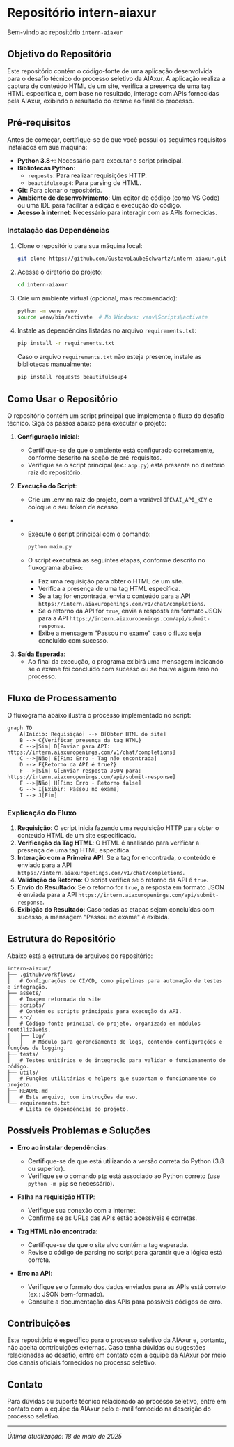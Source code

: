 # Repositório intern-aiaxur

Bem-vindo ao repositório `intern-aiaxur`

## Objetivo do Repositório

Este repositório contém o código-fonte de uma aplicação desenvolvida para o desafio técnico do processo seletivo da AIAxur. A aplicação realiza a captura de conteúdo HTML de um site, verifica a presença de uma tag HTML específica e, com base no resultado, interage com APIs fornecidas pela AIAxur, exibindo o resultado do exame ao final do processo.

## Pré-requisitos

Antes de começar, certifique-se de que você possui os seguintes requisitos instalados em sua máquina:

- **Python 3.8+**: Necessário para executar o script principal.
- **Bibliotecas Python**:
  - `requests`: Para realizar requisições HTTP.
  - `beautifulsoup4`: Para parsing de HTML.
- **Git**: Para clonar o repositório.
- **Ambiente de desenvolvimento**: Um editor de código (como VS Code) ou uma IDE para facilitar a edição e execução do código.
- **Acesso à internet**: Necessário para interagir com as APIs fornecidas.

### Instalação das Dependências

1. Clone o repositório para sua máquina local:

   ```bash
   git clone https://github.com/GustavoLaubeSchwartz/intern-aiaxur.git
   ```

2. Acesse o diretório do projeto:

   ```bash
   cd intern-aiaxur
   ```

3. Crie um ambiente virtual (opcional, mas recomendado):

   ```bash
   python -m venv venv
   source venv/bin/activate  # No Windows: venv\Scripts\activate
   ```

4. Instale as dependências listadas no arquivo `requirements.txt`:

   ```bash
   pip install -r requirements.txt
   ```

   Caso o arquivo `requirements.txt` não esteja presente, instale as bibliotecas manualmente:

   ```bash
   pip install requests beautifulsoup4
   ```

## Como Usar o Repositório

O repositório contém um script principal que implementa o fluxo do desafio técnico. Siga os passos abaixo para executar o projeto:

1. **Configuração Inicial**:
   - Certifique-se de que o ambiente está configurado corretamente, conforme descrito na seção de pré-requisitos.
   - Verifique se o script principal (ex.: `app.py`) está presente no diretório raiz do repositório.

2. **Execução do Script**:
   - Crie um .env na raiz do projeto, com a variável `OPENAI_API_KEY` e coloque o seu token de acesso
 - 
   - Execute o script principal com o comando:

     ```bash
     python main.py
     ```

   - O script executará as seguintes etapas, conforme descrito no fluxograma abaixo:
     - Faz uma requisição para obter o HTML de um site.
     - Verifica a presença de uma tag HTML específica.
     - Se a tag for encontrada, envia o conteúdo para a API `https://intern.aiaxuropenings.com/v1/chat/completions`.
     - Se o retorno da API for `true`, envia a resposta em formato JSON para a API `https://intern.aiaxuropenings.com/api/submit-response`.
     - Exibe a mensagem "Passou no exame" caso o fluxo seja concluído com sucesso.

3. **Saída Esperada**:
   - Ao final da execução, o programa exibirá uma mensagem indicando se o exame foi concluído com sucesso ou se houve algum erro no processo.

## Fluxo de Processamento

O fluxograma abaixo ilustra o processo implementado no script:

```mermaid
graph TD
    A[Início: Requisição] --> B[Obter HTML do site]
    B --> C{Verificar presença da tag HTML}
    C -->|Sim| D[Enviar para API: https://intern.aiaxuropenings.com/v1/chat/completions]
    C -->|Não| E[Fim: Erro - Tag não encontrada]
    D --> F{Retorno da API é true?}
    F -->|Sim| G[Enviar resposta JSON para: https://intern.aiaxuropenings.com/api/submit-response]
    F -->|Não| H[Fim: Erro - Retorno false]
    G --> I[Exibir: Passou no exame]
    I --> J[Fim]
```

### Explicação do Fluxo

1. **Requisição**: O script inicia fazendo uma requisição HTTP para obter o conteúdo HTML de um site especificado.
2. **Verificação da Tag HTML**: O HTML é analisado para verificar a presença de uma tag HTML específica.
3. **Interação com a Primeira API**: Se a tag for encontrada, o conteúdo é enviado para a API `https://intern.aiaxuropenings.com/v1/chat/completions`.
4. **Validação do Retorno**: O script verifica se o retorno da API é `true`.
5. **Envio do Resultado**: Se o retorno for `true`, a resposta em formato JSON é enviada para a API `https://intern.aiaxuropenings.com/api/submit-response`.
6. **Exibição do Resultado**: Caso todas as etapas sejam concluídas com sucesso, a mensagem "Passou no exame" é exibida.

## Estrutura do Repositório

Abaixo está a estrutura de arquivos do repositório:

```
intern-aiaxur/
├── .github/workflows/
│   # Configurações de CI/CD, como pipelines para automação de testes e integração.
├── assets/
│   # Imagem retornada do site 
├── scripts/
│   # Contém os scripts principais para execução da API.
├── src/
│   # Código-fonte principal do projeto, organizado em módulos reutilizáveis.
│   ├── log/
│   │   # Módulo para gerenciamento de logs, contendo configurações e funções de logging.
├── tests/
│   # Testes unitários e de integração para validar o funcionamento do código.
├── utils/
│   # Funções utilitárias e helpers que suportam o funcionamento do projeto.
├── README.md
│   # Este arquivo, com instruções de uso.
└── requirements.txt
    # Lista de dependências do projeto.

```

## Possíveis Problemas e Soluções

- **Erro ao instalar dependências**:
  - Certifique-se de que está utilizando a versão correta do Python (3.8 ou superior).
  - Verifique se o comando `pip` está associado ao Python correto (use `python -m pip` se necessário).

- **Falha na requisição HTTP**:
  - Verifique sua conexão com a internet.
  - Confirme se as URLs das APIs estão acessíveis e corretas.

- **Tag HTML não encontrada**:
  - Certifique-se de que o site alvo contém a tag esperada.
  - Revise o código de parsing no script para garantir que a lógica está correta.

- **Erro na API**:
  - Verifique se o formato dos dados enviados para as APIs está correto (ex.: JSON bem-formado).
  - Consulte a documentação das APIs para possíveis códigos de erro.

## Contribuições

Este repositório é específico para o processo seletivo da AIAxur e, portanto, não aceita contribuições externas. Caso tenha dúvidas ou sugestões relacionadas ao desafio, entre em contato com a equipe da AIAxur por meio dos canais oficiais fornecidos no processo seletivo.

## Contato

Para dúvidas ou suporte técnico relacionado ao processo seletivo, entre em contato com a equipe da AIAxur pelo e-mail fornecido na descrição do processo seletivo.

---

*Última atualização: 18 de maio de 2025*